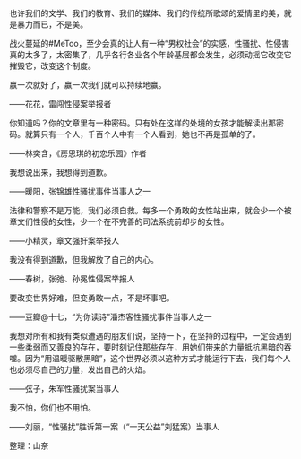 也许我们的文学、我们的教育、我们的媒体、我们的传统所歌颂的爱情里的美，就是暴力而已，不是美。

战火蔓延的#MeToo，至少会真的让人有一种“男权社会”的实感，性骚扰、性侵害真的太多了，太密集了，几乎各行各业各个年龄基层都会发生，必须动摇它改变它摧毁它，改变这个制度。

赢一次就好了，赢一次我们就可以持续地赢。

——花花，雷闯性侵案举报者



你知道吗？你的文章里有一种密码。只有处在这样的处境的女孩才能解读出那密码。就算只有一个人，千百个人中有一个人看到，她也不再是孤单的了。

——林奕含，《房思琪的初恋乐园》作者



我想说出来，我想得到道歉。

——暖阳，张锦雄性骚扰事件当事人之一


法律和警察不是万能，我们必须自救。每多一个勇敢的女性站出来，就会少一个被章文们性侵的女性，少一个在不完善的司法系统前却步的女性。

——小精灵，章文强奸案举报人



我没有得到道歉，但我解放了自己的内心。

——春树，张弛、孙冕性侵案举报人



要改变世界好难，但变勇敢一点，不是坏事吧。

——豆瓣@十七，“为你读诗”潘杰客性骚扰事件当事人之一



我想对所有和我有类似遭遇的朋友们说，坚持一下，在坚持的过程中，一定会遇到一些柔弱而又善良的存在，要时刻记住那些存在，用她们带来的力量抵抗黑暗的吞噬。因为“用温暖驱散黑暗”，这个世界必须以这种方式才能运行下去，我们每个人也必须尽自己的力量，发出自己的火焰。

——弦子，朱军性骚扰案当事人


我不怕，你们也不用怕。

——刘丽，“性骚扰”胜诉第一案（“一天公益”刘猛案）当事人



整理：山奈
